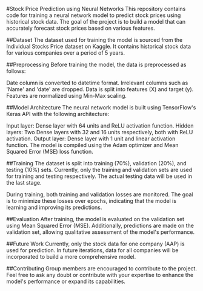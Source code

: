 

#Stock Price Prediction using Neural Networks
This repository contains code for training a neural network model to predict stock prices using historical stock data. The goal of the project is to build a model that can accurately forecast stock prices based on various features.

##Dataset
The dataset used for training the model is sourced from the Individual Stocks Price dataset on Kaggle. It contains historical stock data for various companies over a period of 5 years.

##Preprocessing
Before training the model, the data is preprocessed as follows:

Date column is converted to datetime format.
Irrelevant columns such as 'Name' and 'date' are dropped.
Data is split into features (X) and target (y).
Features are normalized using Min-Max scaling.

##Model Architecture
The neural network model is built using TensorFlow's Keras API with the following architecture:

Input layer: Dense layer with 64 units and ReLU activation function.
Hidden layers: Two Dense layers with 32 and 16 units respectively, both with ReLU activation.
Output layer: Dense layer with 1 unit and linear activation function.
The model is compiled using the Adam optimizer and Mean Squared Error (MSE) loss function.

##Training
The dataset is split into training (70%), validation (20%), and testing (10%) sets. Currently, only the training and validation sets are used for training and testing respectively. The actual testing data will be used in the last stage.

During training, both training and validation losses are monitored. The goal is to minimize these losses over epochs, indicating that the model is learning and improving its predictions.

##Evaluation
After training, the model is evaluated on the validation set using Mean Squared Error (MSE). Additionally, predictions are made on the validation set, allowing qualitative assessment of the model's performance.

##Future Work
Currently, only the stock data for one company (AAP) is used for prediction. In future iterations, data for all companies will be incorporated to build a more comprehensive model.

##Contributing
Group members are encouraged to contribute to the project. Feel free to ask any doubt or contribute with your expertise to enhance the model's performance or expand its capabilities.

